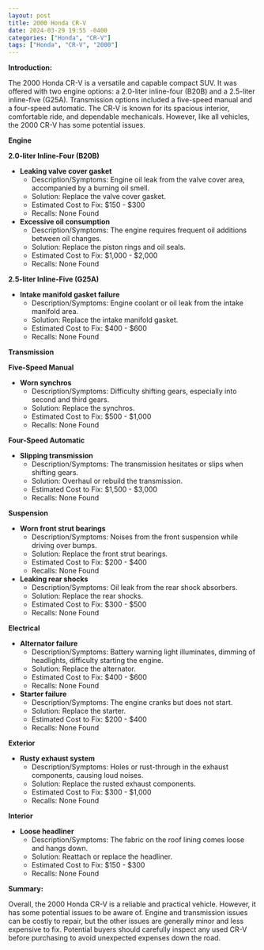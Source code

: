 ```yaml
---
layout: post
title: 2000 Honda CR-V
date: 2024-03-29 19:55 -0400
categories: ["Honda", "CR-V"]
tags: ["Honda", "CR-V", "2000"]
---
```

**Introduction:**

The 2000 Honda CR-V is a versatile and capable compact SUV. It was offered with two engine options: a 2.0-liter inline-four (B20B) and a 2.5-liter inline-five (G25A). Transmission options included a five-speed manual and a four-speed automatic. The CR-V is known for its spacious interior, comfortable ride, and dependable mechanicals. However, like all vehicles, the 2000 CR-V has some potential issues.

**Engine**

**2.0-liter Inline-Four (B20B)**

* **Leaking valve cover gasket**
    * Description/Symptoms: Engine oil leak from the valve cover area, accompanied by a burning oil smell.
    * Solution: Replace the valve cover gasket.
    * Estimated Cost to Fix: $150 - $300
    * Recalls: None Found
* **Excessive oil consumption**
    * Description/Symptoms: The engine requires frequent oil additions between oil changes.
    * Solution: Replace the piston rings and oil seals.
    * Estimated Cost to Fix: $1,000 - $2,000
    * Recalls: None Found

**2.5-liter Inline-Five (G25A)**

* **Intake manifold gasket failure**
    * Description/Symptoms: Engine coolant or oil leak from the intake manifold area.
    * Solution: Replace the intake manifold gasket.
    * Estimated Cost to Fix: $400 - $600
    * Recalls: None Found

**Transmission**

**Five-Speed Manual**

* **Worn synchros**
    * Description/Symptoms: Difficulty shifting gears, especially into second and third gears.
    * Solution: Replace the synchros.
    * Estimated Cost to Fix: $500 - $1,000
    * Recalls: None Found

**Four-Speed Automatic**

* **Slipping transmission**
    * Description/Symptoms: The transmission hesitates or slips when shifting gears.
    * Solution: Overhaul or rebuild the transmission.
    * Estimated Cost to Fix: $1,500 - $3,000
    * Recalls: None Found

**Suspension**

* **Worn front strut bearings**
    * Description/Symptoms: Noises from the front suspension while driving over bumps.
    * Solution: Replace the front strut bearings.
    * Estimated Cost to Fix: $200 - $400
    * Recalls: None Found
* **Leaking rear shocks**
    * Description/Symptoms: Oil leak from the rear shock absorbers.
    * Solution: Replace the rear shocks.
    * Estimated Cost to Fix: $300 - $500
    * Recalls: None Found

**Electrical**

* **Alternator failure**
    * Description/Symptoms: Battery warning light illuminates, dimming of headlights, difficulty starting the engine.
    * Solution: Replace the alternator.
    * Estimated Cost to Fix: $400 - $600
    * Recalls: None Found
* **Starter failure**
    * Description/Symptoms: The engine cranks but does not start.
    * Solution: Replace the starter.
    * Estimated Cost to Fix: $200 - $400
    * Recalls: None Found

**Exterior**

* **Rusty exhaust system**
    * Description/Symptoms: Holes or rust-through in the exhaust components, causing loud noises.
    * Solution: Replace the rusted exhaust components.
    * Estimated Cost to Fix: $300 - $1,000
    * Recalls: None Found

**Interior**

* **Loose headliner**
    * Description/Symptoms: The fabric on the roof lining comes loose and hangs down.
    * Solution: Reattach or replace the headliner.
    * Estimated Cost to Fix: $150 - $300
    * Recalls: None Found

**Summary:**

Overall, the 2000 Honda CR-V is a reliable and practical vehicle. However, it has some potential issues to be aware of. Engine and transmission issues can be costly to repair, but the other issues are generally minor and less expensive to fix. Potential buyers should carefully inspect any used CR-V before purchasing to avoid unexpected expenses down the road.

